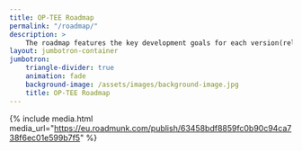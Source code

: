 ```yaml
---
title: OP-TEE Roadmap
permalink: "/roadmap/"
description: >
    The roadmap features the key development goals for each version(relesase) of the OP-TEE project.
layout: jumbotron-container
jumbotron:
    triangle-divider: true
    animation: fade
    background-image: /assets/images/background-image.jpg
    title: OP-TEE Roadmap
---
```

{% include media.html media_url="https://eu.roadmunk.com/publish/63458bdf8859fc0b90c94ca738f6ec01e599b7f5" %}
